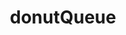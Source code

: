 ---
title: donutQueue
name: DonutQueue
desc: DonutQueue ist hier
datum: 2021
img:
link: https://github.com/JoKraken/DonutQueue
---